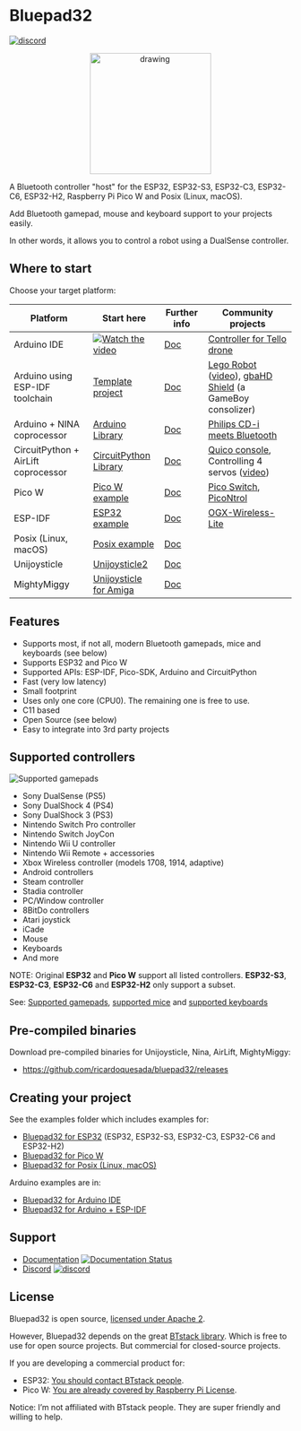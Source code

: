 # Bluepad32

[![discord](https://img.shields.io/discord/775177861665521725.svg)](https://discord.gg/r5aMn6Cw5q)

<p align="center">
<img src="https://github.com/ricardoquesada/bluepad32/blob/develop/docs/images/bluepad32_logo_ok_280.png?raw=true" alt="drawing" width="216"/>
</p>

A Bluetooth controller "host" for the ESP32, ESP32-S3, ESP32-C3, ESP32-C6, ESP32-H2, Raspberry Pi Pico W and Posix (Linux, macOS).

Add Bluetooth gamepad, mouse and keyboard support to your projects easily.

In other words, it allows you to control a robot using a DualSense controller.

## Where to start

Choose your target platform:

| Platform                            | Start here                                                        | Further info              | Community projects                                                                                        |
|-------------------------------------|-------------------------------------------------------------------|---------------------------|-----------------------------------------------------------------------------------------------------------|
| Arduino IDE                         | [![Watch the video][youtube_image]](https://youtu.be/0jnY-XXiD8Q) | [Doc][plat_arduino]       | [Controller for Tello drone][tello]                                                                       |
| Arduino using ESP-IDF toolchain     | [Template project][esp-idf-bluepad32-arduino]                     | [Doc][plat_arduino]       | [Lego Robot][esp32_example] ([video][esp32_video]), [gbaHD Shield][esp32_example2] (a GameBoy consolizer) |
| Arduino + NINA coprocessor          | [Arduino Library][bp32-arduino]                                   | [Doc][plat_nina]          | [Philips CD-i meets Bluetooth][nina_example]                                                              |
| CircuitPython + AirLift coprocessor | [CircuitPython Library][bp32-circuitpython]                       | [Doc][plat_airlift]       | [Quico console][airlift_example], Controlling 4 servos ([video][airlift_video])                           |
| Pico W                              | [Pico W example][pico-w-example]                                  | [Doc][plat_picow_picosdk] | [Pico Switch][pico_switch], [PicoNtrol][pico_ntrol]                                                       |
| ESP-IDF                             | [ESP32 example][esp32-example]                                    | [Doc][plat_esp32_espidf]  | [OGX-Wireless-Lite][ogx_wireless_lite]                                                                    |
| Posix (Linux, macOS)                | [Posix example][posix-example]                                    | [Doc][plat_custom]        |                                                                                                           |
| Unijoysticle                        | [Unijoysticle2][unijoysticle2]                                    | [Doc][plat_unijoysticle]  |                                                                                                           |
| MightyMiggy                         | [Unijoysticle for Amiga][unijoysticle_sukko]                      | [Doc][plat_mightymiggy]   |                                                                                                           |

[airlift_example]: https://gitlab.com/ricardoquesada/quico

[airlift_video]: https://twitter.com/makermelissa/status/1482596378282913793

[bp32-arduino]: https://github.com/ricardoquesada/bluepad32-arduino

[bp32-circuitpython]: https://github.com/ricardoquesada/bluepad32-circuitpython

[esp-idf-bluepad32-arduino]: https://github.com/ricardoquesada/esp-idf-arduino-bluepad32-template

[esp32_example2]: https://github.com/ManCloud/GBAHD-Shield

[esp32_example]: https://github.com/antonvh/LMS-uart-esp/blob/main/Projects/LMS-ESP32/BluePad32_idf/README.md

[esp32_video]: https://www.instagram.com/p/Ca7T6twKZ0B/

[nina_example]: https://eyskens.me/cd-i-meets-bluetooth/

[ogx_wireless_lite]: https://github.com/wiredopposite/OGX-Wireless-Lite

[pico_ntrol]: https://github.com/ShadeReogen/PicoNtrol

[pico_switch]: https://github.com/juan518munoz/PicoSwitch-WirelessGamepadAdapter

[plat_airlift]: https://bluepad32.readthedocs.io/en/latest/plat_airlift

[plat_arduino]: https://bluepad32.readthedocs.io/en/latest/plat_arduino

[plat_custom]: https://bluepad32.readthedocs.io/en/latest/adding_new_platform

[plat_esp32_espidf]: https://bluepad32.readthedocs.io/en/latest/plat_esp32

[plat_mightymiggy]: https://bluepad32.readthedocs.io/en/latest/plat_mightymiggy

[plat_nina]: https://bluepad32.readthedocs.io/en/latest/plat_nina

[plat_unijoysticle]: https://bluepad32.readthedocs.io/en/latest/plat_unijoysticle

[plat_picow_picosdk]: https://bluepad32.readthedocs.io/en/latest/plat_picow

[tello]: https://github.com/jsolderitsch/ESP32Controller

[unijoysticle2]: https://retro.moe/unijoysticle2/

[unijoysticle_sukko]: https://gitlab.com/SukkoPera/unijoysticle2

[youtube_image]: https://lh3.googleusercontent.com/pw/AJFCJaXiDBy3NcQBBB-WFFVCsvYBs8szExsYQVwG5qqBTtKofjzZtJv_6GSL7_LfYRiypF1K0jjjgziXJuxAhoEawvzV84hlbmVTrGeXQYpVnpILZwWkbFi-ccX4lEzEbYXX-UbsEzpHLhO8qGVuwxOl7I_h1Q=-no?authuser=0

## Features

* Supports most, if not all, modern Bluetooth gamepads, mice and keyboards (see below)
* Supports ESP32 and Pico W
* Supported APIs: ESP-IDF, Pico-SDK, Arduino and CircuitPython
* Fast (very low latency)
* Small footprint
* Uses only one core (CPU0). The remaining one is free to use.
* C11 based
* Open Source (see below)
* Easy to integrate into 3rd party projects

## Supported controllers

![Supported gamepads](https://lh3.googleusercontent.com/pw/AMWts8BB7wT51jpn3HxWHuZLiEM2lX05gmTDsnldHszkXuYqxbowNvtxPtpbHh3CNjv1OBzeyadZjNLNBgE4w2tl2WmP8M9gGBCfWhzmZGQnHBlERSoy5W2dj6-EYmT84yteKTFjp4Jz2H3DgByFiKXaxfFC2g=-no)

* Sony DualSense (PS5)
* Sony DualShock 4 (PS4)
* Sony DualShock 3 (PS3)
* Nintendo Switch Pro controller
* Nintendo Switch JoyCon
* Nintendo Wii U controller
* Nintendo Wii Remote + accessories
* Xbox Wireless controller (models 1708, 1914, adaptive)
* Android controllers
* Steam controller
* Stadia controller
* PC/Window controller
* 8BitDo controllers
* Atari joystick
* iCade
* Mouse
* Keyboards
* And more

NOTE: Original **ESP32** and **Pico W** support all listed controllers. **ESP32-S3**, **ESP32-C3**, **ESP32-C6** and
**ESP32-H2** only support a subset.

See: [Supported gamepads][gamepads], [supported mice][mice] and [supported keyboards][keyboards]

[gamepads]: https://bluepad32.readthedocs.io/en/latest/supported_gamepads/

[mice]: https://bluepad32.readthedocs.io/en/latest/supported_mice/

[keyboards]: https://bluepad32.readthedocs.io/en/latest/supported_keyboards/

## Pre-compiled binaries

Download pre-compiled binaries for Unijoysticle, Nina, AirLift, MightyMiggy:

* https://github.com/ricardoquesada/bluepad32/releases

## Creating your project

See the examples folder which includes examples for:

* [Bluepad32 for ESP32][esp32-example] (ESP32, ESP32-S3, ESP32-C3, ESP32-C6 and ESP32-H2)
* [Bluepad32 for Pico W][pico-w-example]
* [Bluepad32 for Posix (Linux, macOS)][posix-example]

Arduino examples are in:

* [Bluepad32 for Arduino IDE][arduino-ide-example]
* [Bluepad32 for Arduino + ESP-IDF][arduino-esp-idf-example]

[esp32-example]: examples/esp32/

[pico-w-example]: examples/pico_w/

[posix-example]: examples/posix

[arduino-ide-example]: https://www.youtube.com/watch?v=0jnY-XXiD8Q

[arduino-esp-idf-example]: https://github.com/ricardoquesada/esp-idf-arduino-bluepad32-template

## Support

* [Documentation][docs] [![Documentation Status](https://readthedocs.org/projects/bluepad32/badge/?version=latest)](https://bluepad32.readthedocs.io/?badge=latest)
* [Discord][discord] [![discord](https://img.shields.io/discord/775177861665521725.svg)](https://discord.gg/r5aMn6Cw5q)

[docs]: https://bluepad32.readthedocs.io/

[discord]: https://discord.gg/r5aMn6Cw5q

## License

Bluepad32 is open source, [licensed under Apache 2][apache2].

However, Bluepad32 depends on the great [BTstack library][btstack-github]. Which is free to use for
open source projects. But commercial for closed-source projects.

If you are developing a commercial product for:

- ESP32: [You should contact BTstack people][btstack-homepage].
- Pico W: [You are already covered by Raspberry Pi License][rpi-btstack-license].

Notice: I’m not affiliated with BTstack people. They are super friendly and willing to help.

[btstack-github]: https://github.com/bluekitchen/btstack

[apache2]: https://www.apache.org/licenses/LICENSE-2.0

[btstack-homepage]: https://bluekitchen-gmbh.com/

[rpi-btstack-license]: https://github.com/raspberrypi/pico-sdk/blob/master/src/rp2_common/pico_btstack/LICENSE.RP
